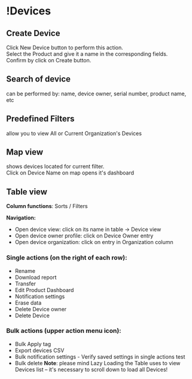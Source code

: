 # !Devices

## Create Device

Click New Device button to perform this action.  
Select the Product and give it a name in the corresponding fields.  
Confirm by click on Create button.

## Search of device

can be performed by: name, device owner, serial number, product name, etc

## Predefined Filters

allow you to view All or Current Organization's Devices

## Map view

shows devices located for current filter.  
Click on Device Name on map opens it's dashboard

## Table view

**Column functions**: Sorts / Filters

**Navigation:**

* Open device view: click on its name in table -&gt; Device view
* Open device owner profile: click on Device Owner entry
* Open device organization: click on entry in Organization column

### Single actions \(on the right of each row\):

* Rename 
* Download report 
* Transfer 
* Edit Product Dashboard 
* Notification settings 
* Erase data 
* Delete Device owner 
* Delete Device

### Bulk actions \(upper action menu icon\):

* Bulk Apply tag 
* Export devices CSV 
* Bulk notification settings - Verify saved settings in single actions test 
* Bulk delete **Note**: please mind Lazy Loading the Table uses to view Devices list – it's necessary to scroll down to load all Devices!

